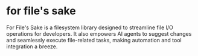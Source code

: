 # for file's sake
For File's Sake is a filesystem library designed to streamline file I/O operations for developers. It also empowers AI agents to suggest changes and seamlessly execute file-related tasks, making automation and tool integration a breeze.

